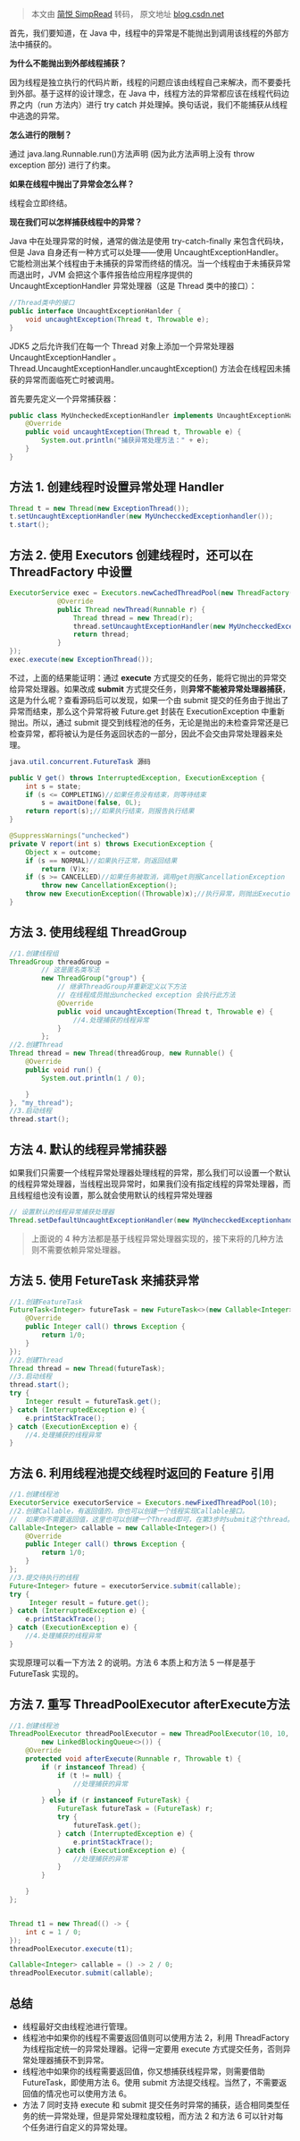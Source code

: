 > 本文由 [简悦 SimpRead](http://ksria.com/simpread/) 转码， 原文地址 [blog.csdn.net](https://blog.csdn.net/pange1991/article/details/82115437)

首先，我们要知道，在 Java 中，线程中的异常是不能抛出到调用该线程的外部方法中捕获的。

**为什么不能抛出到外部线程捕获？**

因为线程是独立执行的代码片断，线程的问题应该由线程自己来解决，而不要委托到外部。基于这样的设计理念，在 Java 中，线程方法的异常都应该在线程代码边界之内（run 方法内）进行 try catch 并处理掉。换句话说，我们不能捕获从线程中逃逸的异常。

**怎么进行的限制？**

通过 java.lang.Runnable.run()方法声明 (因为此方法声明上没有 throw exception 部分) 进行了约束。

**如果在线程中抛出了异常会怎么样？**

线程会立即终结。

**现在我们可以怎样捕获线程中的异常？**

Java 中在处理异常的时候，通常的做法是使用 try-catch-finally 来包含代码块，但是 Java 自身还有一种方式可以处理——使用 UncaughtExceptionHandler。它能检测出某个线程由于未捕获的异常而终结的情况。当一个线程由于未捕获异常而退出时，JVM 会把这个事件报告给应用程序提供的 UncaughtExceptionHandler 异常处理器（这是 Thread 类中的接口）：

```java
//Thread类中的接口
public interface UncaughtExceptionHanlder {
	void uncaughtException(Thread t, Throwable e);
}

```

JDK5 之后允许我们在每一个 Thread 对象上添加一个异常处理器 UncaughtExceptionHandler 。Thread.UncaughtExceptionHandler.uncaughtException() 方法会在线程因未捕获的异常而面临死亡时被调用。

首先要先定义一个异常捕获器：

```java
public class MyUncheckedExceptionHandler implements UncaughtExceptionHandler {
    @Override
    public void uncaughtException(Thread t, Throwable e) {
        System.out.println("捕获异常处理方法：" + e);
    }
}

```

方法 1. 创建线程时设置异常处理 Handler
-------------------------

```java
Thread t = new Thread(new ExceptionThread());
t.setUncaughtExceptionHandler(new MyUnchecckedExceptionhandler());
t.start();

```

方法 2. 使用 Executors 创建线程时，还可以在 ThreadFactory 中设置
-----------------------------------------------

```java
ExecutorService exec = Executors.newCachedThreadPool(new ThreadFactory(){
            @Override
            public Thread newThread(Runnable r) {
                Thread thread = new Thread(r);
                thread.setUncaughtExceptionHandler(new MyUnchecckedExceptionhandler());
                return thread;
            }
});
exec.execute(new ExceptionThread());

```

不过，上面的结果能证明：通过 **execute** 方式提交的任务，能将它抛出的异常交给异常处理器。如果改成 **submit** 方式提交任务，则**异常不能被异常处理器捕获**，这是为什么呢？查看源码后可以发现，如果一个由 submit 提交的任务由于抛出了异常而结束，那么这个异常将被 Future.get 封装在 ExecutionException 中重新抛出。所以，通过 submit 提交到线程池的任务，无论是抛出的未检查异常还是已检查异常，都将被认为是任务返回状态的一部分，因此不会交由异常处理器来处理。

```java
java.util.concurrent.FutureTask 源码

public V get() throws InterruptedException, ExecutionException {
    int s = state;
    if (s <= COMPLETING)//如果任务没有结束，则等待结束
        s = awaitDone(false, 0L);
    return report(s);//如果执行结束，则报告执行结果
}

@SuppressWarnings("unchecked")
private V report(int s) throws ExecutionException {
    Object x = outcome;
    if (s == NORMAL)//如果执行正常，则返回结果
        return (V)x;
    if (s >= CANCELLED)//如果任务被取消，调用get则报CancellationException
        throw new CancellationException();
    throw new ExecutionException((Throwable)x);//执行异常，则抛出ExecutionException
}

```

方法 3. 使用线程组 ThreadGroup
-----------------------

```java
//1.创建线程组
ThreadGroup threadGroup =
        // 这是匿名类写法
        new ThreadGroup("group") {
            // 继承ThreadGroup并重新定义以下方法
            // 在线程成员抛出unchecked exception 会执行此方法
            @Override
            public void uncaughtException(Thread t, Throwable e) {
                //4.处理捕获的线程异常
            }
        };
//2.创建Thread
Thread thread = new Thread(threadGroup, new Runnable() {
    @Override
    public void run() {
        System.out.println(1 / 0);

    }
}, "my_thread");
//3.启动线程
thread.start();

```

方法 4. 默认的线程异常捕获器
----------------

如果我们只需要一个线程异常处理器处理线程的异常，那么我们可以设置一个默认的线程异常处理器，当线程出现异常时，如果我们没有指定线程的异常处理器，而且线程组也没有设置，那么就会使用默认的线程异常处理器

```java
// 设置默认的线程异常捕获处理器
Thread.setDefaultUncaughtExceptionHandler(new MyUnchecckedExceptionhandler());

```

> 上面说的 4 种方法都是基于线程异常处理器实现的，接下来将的几种方法则不需要依赖异常处理器。

方法 5. 使用 FetureTask 来捕获异常
-------------------------

```java
//1.创建FeatureTask
FutureTask<Integer> futureTask = new FutureTask<>(new Callable<Integer>() {
    @Override
    public Integer call() throws Exception {
        return 1/0;
    }
});
//2.创建Thread
Thread thread = new Thread(futureTask);
//3.启动线程
thread.start();
try {
    Integer result = futureTask.get();
} catch (InterruptedException e) {
    e.printStackTrace();
} catch (ExecutionException e) {
    //4.处理捕获的线程异常
}

```

方法 6. 利用线程池提交线程时返回的 Feature 引用
------------------------------

```java
//1.创建线程池
ExecutorService executorService = Executors.newFixedThreadPool(10);
//2.创建Callable，有返回值的，你也可以创建一个线程实现Callable接口。
//  如果你不需要返回值，这里也可以创建一个Thread即可，在第3步时submit这个thread。
Callable<Integer> callable = new Callable<Integer>() {
    @Override
    public Integer call() throws Exception {
        return 1/0;
    }
};
//3.提交待执行的线程
Future<Integer> future = executorService.submit(callable);
try {
     Integer result = future.get();
} catch (InterruptedException e) {
    e.printStackTrace();
} catch (ExecutionException e) {
    //4.处理捕获的线程异常
}

```

实现原理可以看一下方法 2 的说明。方法 6 本质上和方法 5 一样是基于 FutureTask 实现的。

方法 7. 重写 ThreadPoolExecutor afterExecute方法
---------------------------------------------

```java
//1.创建线程池
ThreadPoolExecutor threadPoolExecutor = new ThreadPoolExecutor(10, 10, 0L, TimeUnit.MILLISECONDS,
        new LinkedBlockingQueue<>()) {
    @Override
    protected void afterExecute(Runnable r, Throwable t) {
        if (r instanceof Thread) {
            if (t != null) {
                //处理捕获的异常
            }
        } else if (r instanceof FutureTask) {
            FutureTask futureTask = (FutureTask) r;
            try {
                futureTask.get();
            } catch (InterruptedException e) {
                e.printStackTrace();
            } catch (ExecutionException e) {
                //处理捕获的异常
            }
        }

    }
};


Thread t1 = new Thread(() -> {
    int c = 1 / 0;
});
threadPoolExecutor.execute(t1);

Callable<Integer> callable = () -> 2 / 0;
threadPoolExecutor.submit(callable);

```

总结
--

*   线程最好交由线程池进行管理。
*   线程池中如果你的线程不需要返回值则可以使用方法 2，利用 ThreadFactory 为线程指定统一的异常处理器。记得一定要用 execute 方式提交任务，否则异常处理器捕获不到异常。
*   线程池中如果你的线程需要返回值，你又想捕获线程异常，则需要借助 FutureTask，即使用方法 6。使用 submit 方法提交线程。当然了，不需要返回值的情况也可以使用方法 6。
*   方法 7 同时支持 execute 和 submit 提交任务时异常的捕获，适合相同类型任务的统一异常处理，但是异常处理粒度较粗，而方法 2 和方法 6 可以针对每个任务进行自定义的异常处理。

